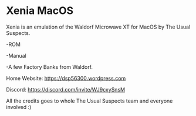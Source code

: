 # Xenia MacOS

Xenia is an emulation of the Waldorf Microwave XT for MacOS by The Usual Suspects.

-ROM

-Manual

-A few Factory Banks from Waldorf.

Home Website:
https://dsp56300.wordpress.com

Discord:
https://discord.com/invite/WJ9cxySnsM

All the credits goes to whole The Usual Suspects team and everyone involved :)
